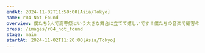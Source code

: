 ```yaml
---
endAt: 2024-11-02T11:50:00[Asia/Tokyo]
name: r04 Not Found
overview: 僕たち5人で高専祭という大きな舞台に立てて嬉しいです！僕たちの音楽で観客の皆さんの心を打てるような演奏をしてみせます！情熱を込めて最高のライブにするのでぜひ見にきてください！！
press: /images/r04_not_found
stage: main
startAt: 2024-11-02T11:20:00[Asia/Tokyo]
---
```

